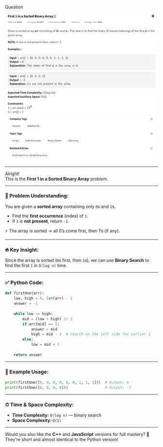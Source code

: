 Question

![Question](Question.png)

---
Alright!  
This is the **First 1 in a Sorted Binary Array** problem.

---

### 🧠 Problem Understanding:

You are given a **sorted array** containing only `0`s and `1`s.

- Find the **first occurrence** (index) of `1`.
- If `1` is **not present**, return `-1`.

⚡ The array is sorted → all 0’s come first, then 1’s (if any).

---

### 🔥 Key Insight:
Since the array is sorted (`0`s first, then `1`s), we can use **Binary Search** to find the first `1` in `O(log n)` time.

---

### ✅ Python Code:
```python
def firstOne(arr):
    low, high = 0, len(arr) - 1
    answer = -1

    while low <= high:
        mid = (low + high) // 2
        if arr[mid] == 1:
            answer = mid
            high = mid - 1  # search on the left side for earlier 1
        else:
            low = mid + 1

    return answer
```

---

### 🧪 Example Usage:
```python
print(firstOne([0, 0, 0, 0, 0, 0, 1, 1, 1]))  # Output: 6
print(firstOne([0, 0, 0, 0]))                 # Output: -1
```

---

### ⏱ Time & Space Complexity:
- **Time Complexity:** `O(log n)` — binary search
- **Space Complexity:** `O(1)`

---

Would you also like the **C++** and **JavaScript** versions for full mastery? 🚀  
They're short and almost identical to the Python version!